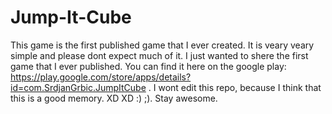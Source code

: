 # Jump-It-Cube
This game is the first published game that I ever created. 
It is veary veary simple and please dont expect much of it. I just wanted to shere the first game that I ever published.
You can find it here on the google play: https://play.google.com/store/apps/details?id=com.SrdjanGrbic.JumpItCube . 
I wont edit this repo, because I think that this is a good memory. XD XD :) ;). Stay awesome.  
